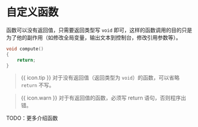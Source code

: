 # 自定义函数

函数可以没有返回值，只需要返回类型写 `void` 即可，这样的函数调用的目的只是为了他的副作用（如修改全局变量，输出文本到控制台，修改引用参数等）。

```cpp
void compute()
{
    return;
}
```

> {{ icon.tip }} 对于没有返回值（返回类型为 `void`）的函数，可以省略 `return` 不写。

> {{ icon.warn }} 对于有返回值的函数，必须写 return 语句，否则程序出错。

TODO：更多介绍函数
